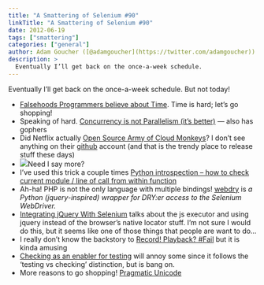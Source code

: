 ```yaml
---
title: "A Smattering of Selenium #90"
linkTitle: "A Smattering of Selenium #90"
date: 2012-06-19
tags: ["smattering"]
categories: ["general"]
author: Adam Goucher ([@adamgoucher](https://twitter.com/adamgoucher))
description: >
  Eventually I’ll get back on the once-a-week schedule.
---
```


Eventually I’ll get back on the once-a-week schedule. But not today!

*   [Falsehoods Programmers believe about Time](http://news.ycombinator.com/item?id=4128208). Time is hard; let’s go shopping!
*   Speaking of hard. [Concurrency is not Parallelism (it’s better)](http://concur.rspace.googlecode.com/hg/talk/concur.html) — also has gophers
*   Did Netflix actually [Open Source Army of Cloud Monkeys](http://www.wired.com/wiredenterprise/2012/04/netflix_monkeys/all/1)? I don’t see anything on their [github](https://github.com/netflix) account (and that is the trendy place to release stuff these days)
*   ![](https://i0.wp.com/cdn.memegenerator.net/instances/400x/18503305.jpg)Need I say more?
*   I’ve used this trick a couple times [Python introspection – how to check current module / line of call from within function](http://stackoverflow.com/questions/5326539/python-introspection-how-to-check-current-module-line-of-call-from-within-fu)
*   Ah-ha! PHP is not the only language with multiple bindings! [webdry](https://bitbucket.org/niklasl/webdry) is _a Python (jquery-inspired) wrapper for DRY:er access to the Selenium WebDriver._
*   [Integrating jQuery With Selenium](http://code-thrill.blogspot.in/2012/04/integrating-jquery-with-selenium.html) talks about the js executor and using jquery instead of the browser’s native locator stuff. I’m not sure I would do this, but it seems like one of those things that people are want to do…
*   I really don’t know the backstory to [Record! Playback? #Fail](http://recordplaybackfail.com/) but it is kinda amusing
*   [Checking as an enabler for testing](https://blog.houseoftest.se/2012/03/26/checking-as-an-enabler-for-testing/) will annoy some since it follows the ‘testing vs checking’ distinction, but is bang on.
*   More reasons to go shopping! [Pragmatic Unicode](http://nedbatchelder.com/text/unipain.html)